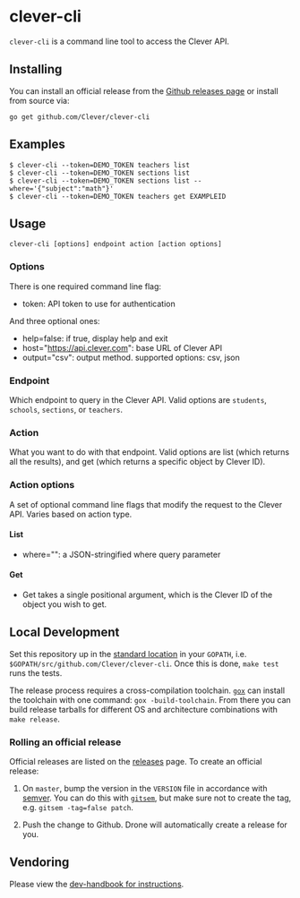 # clever-cli

`clever-cli` is a command line tool to access the Clever API.

## Installing

You can install an official release from the [Github releases page](https://github.com/Clever/clever-cli/releases) or install from source via:

```shell
go get github.com/Clever/clever-cli
```

## Examples

```shell
$ clever-cli --token=DEMO_TOKEN teachers list
$ clever-cli --token=DEMO_TOKEN sections list
$ clever-cli --token=DEMO_TOKEN sections list --where='{"subject":"math"}'
$ clever-cli --token=DEMO_TOKEN teachers get EXAMPLEID
```

## Usage

`clever-cli [options] endpoint action [action options]`

### Options

There is one required command line flag:
  - token: API token to use for authentication

And three optional ones:
  - help=false: if true, display help and exit
  - host="https://api.clever.com": base URL of Clever API
  - output="csv": output method. supported options: csv, json

### Endpoint

Which endpoint to query in the Clever API.
Valid options are `students`, `schools`, `sections`, or `teachers`.

### Action

What you want to do with that endpoint. Valid options are list (which returns all the results), and get (which returns a specific object by Clever ID).

### Action options

A set of optional command line flags that modify the request to the Clever API.
Varies based on action type.

#### List

  - where="": a JSON-stringified where query parameter

#### Get

  - Get takes a single positional argument, which is the Clever ID of the object you wish to get.

## Local Development

Set this repository up in the [standard location](https://golang.org/doc/code.html) in your `GOPATH`, i.e. `$GOPATH/src/github.com/Clever/clever-cli`.
Once this is done, `make test` runs the tests.

The release process requires a cross-compilation toolchain.
[`gox`](https://github.com/mitchellh/gox) can install the toolchain with one command: `gox -build-toolchain`.
From there you can build release tarballs for different OS and architecture combinations with `make release`.

### Rolling an official release

Official releases are listed on the [releases](https://github.com/Clever/clever-cli/releases) page.
To create an official release:

1. On `master`, bump the version in the `VERSION` file in accordance with [semver](http://semver.org/).
You can do this with [`gitsem`](https://github.com/clever/gitsem), but make sure not to create the tag, e.g. `gitsem -tag=false patch`.

2. Push the change to Github. Drone will automatically create a release for you.


## Vendoring

Please view the [dev-handbook for instructions](https://github.com/Clever/dev-handbook/blob/master/golang/godep.md).
